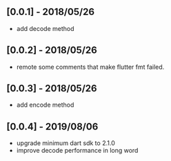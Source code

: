 ## [0.0.1] - 2018/05/26

* add decode method

## [0.0.2] - 2018/05/26

* remote some comments that make flutter fmt failed.

## [0.0.3] - 2018/05/26

* add encode method

## [0.0.4] - 2019/08/06

* upgrade minimum dart sdk to 2.1.0
* improve decode performance in long word